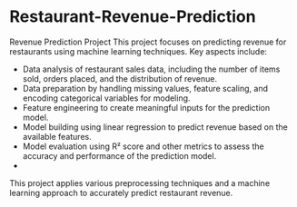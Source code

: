 # Restaurant-Revenue-Prediction
Revenue Prediction Project
This project focuses on predicting revenue for restaurants using machine learning techniques. Key aspects include:
  - Data analysis of restaurant sales data, including the number of items sold, orders placed, and the distribution of revenue.
  - Data preparation by handling missing values, feature scaling, and encoding categorical variables for modeling.
  - Feature engineering to create meaningful inputs for the prediction model.
  - Model building using linear regression to predict revenue based on the available features.
  - Model evaluation using R² score and other metrics to assess the accuracy and performance of the prediction model.
  - 
This project applies various preprocessing techniques and a machine learning approach to accurately predict restaurant revenue.
